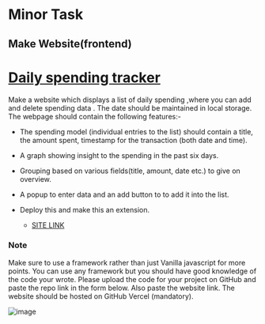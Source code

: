 # Minor Task 

## Make Website(frontend) 

# [Daily spending tracker](https://sdc-task-round-android.vercel.app/)

Make a  website which displays a list of daily spending ,where you can add and delete spending data  . The date should  be maintained in local storage. The webpage should contain the following features:-

- The spending model (individual entries to the list) should contain a title, the amount spent, timestamp for the transaction (both date and time).
- A graph showing insight to the spending in the past six days.
- Grouping based on various fields(title, amount, date etc.) to give on overview.
- A popup to enter data and an add button to to add it into the list.
- Deploy this and make this an extension.

  - [SITE LINK](https://sdc-task-round-android.vercel.app/)

### Note

Make sure to use a framework rather than just Vanilla javascript for more points. You can use any framework but you should have good knowledge of the code your wrote.
Please upload the code for your project on GitHub and paste the repo link in the form below.
Also paste the  website link. The website should be hosted on GitHub Vercel (mandatory).


![image](https://github.com/KafeOvid/SDC-task-round-android/assets/166736658/996c3b56-b8e1-40aa-bb87-722135600981)

